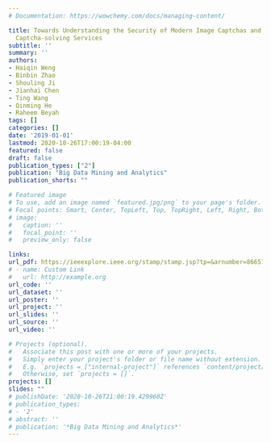 ```yaml
---
# Documentation: https://wowchemy.com/docs/managing-content/

title: Towards Understanding the Security of Modern Image Captchas and Underground
  Captcha-solving Services
subtitle: ''
summary: ''
authors:
- Haiqin Weng
- Binbin Zhao
- Shouling Ji
- Jianhai Chen
- Ting Wang
- Qinming He
- Raheem Beyah
tags: []
categories: []
date: '2019-01-01'
lastmod: 2020-10-26T17:00:19-04:00
featured: false
draft: false
publication_types: ["2"]
publication: "Big Data Mining and Analytics"
publication_shorts: ""

# Featured image
# To use, add an image named `featured.jpg/png` to your page's folder.
# Focal points: Smart, Center, TopLeft, Top, TopRight, Left, Right, BottomLeft, Bottom, BottomRight.
# image:
#   caption: ''
#   focal_point: ''
#   preview_only: false

links:
url_pdf: https://ieeexplore.ieee.org/stamp/stamp.jsp?tp=&arnumber=8665729
# - name: Custom Link
#   url: http://example.org
url_code: ''
url_dataset: ''
url_poster: ''
url_project: ''
url_slides: ''
url_source: ''
url_video: ''

# Projects (optional).
#   Associate this post with one or more of your projects.
#   Simply enter your project's folder or file name without extension.
#   E.g. `projects = ["internal-project"]` references `content/project/deep-learning/index.md`.
#   Otherwise, set `projects = []`.
projects: []
slides: ""
# publishDate: '2020-10-26T21:00:19.429960Z'
# publication_types:
# - '2'
# abstract: ''
# publication: '*Big Data Mining and Analytics*'
---
```

